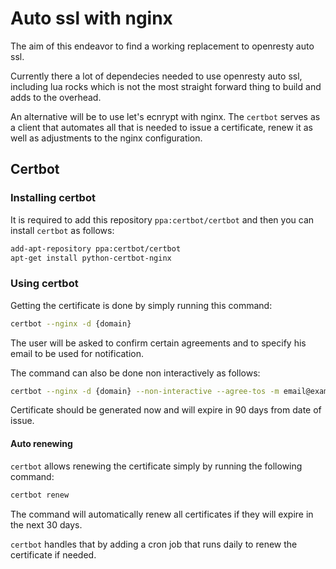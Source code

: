 # Auto ssl with nginx

The aim of this endeavor to find a working replacement to openresty auto ssl.

Currently there a lot of dependecies needed to use openresty auto ssl, including lua rocks which is not the most straight forward thing to build and adds to the overhead.

An alternative will be to use let's ecnrypt with nginx. The `certbot` serves as a client that automates all that is needed to issue a certificate, renew it as well as adjustments to the nginx configuration.

## Certbot

### Installing certbot

It is required to add this repository `ppa:certbot/certbot` and then you can install `certbot` as follows:

```bash
add-apt-repository ppa:certbot/certbot
apt-get install python-certbot-nginx
```

### Using certbot

Getting the certificate is done by simply running this command:

```bash
certbot --nginx -d {domain}
```

The user will be asked to confirm certain agreements and to specify his email to be used for notification.

The command can also be done non interactively as follows:

```bash
certbot --nginx -d {domain} --non-interactive --agree-tos -m email@example.com --nginx-server-root {server root}
```

Certificate should be generated now and will expire in 90 days from date of issue.

#### Auto renewing

`certbot` allows renewing the certificate simply by running the following command:

```bash
certbot renew
```

The command will automatically renew all certificates if they will expire in the next 30 days.

`certbot` handles that by adding a cron job that runs daily to renew the certificate if needed.
